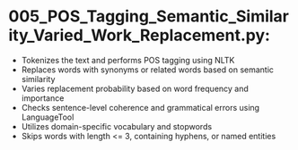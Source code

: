 # 005_POS_Tagging_Semantic_Similarity_Varied_Work_Replacement.py:
- Tokenizes the text and performs POS tagging using NLTK
- Replaces words with synonyms or related words based on semantic similarity
- Varies replacement probability based on word frequency and importance
- Checks sentence-level coherence and grammatical errors using LanguageTool
- Utilizes domain-specific vocabulary and stopwords
- Skips words with length <= 3, containing hyphens, or named entities
